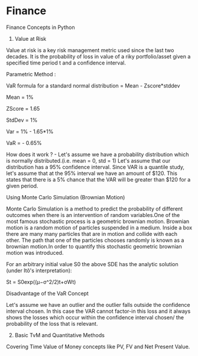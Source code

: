 # Finance
Finance Concepts in Python


1. Value at Risk 



Value at risk is a key risk management metric used since the last two decades. 
It is the probability of loss in value of a riky portfolio/asset given a specified time period t and a confidence interval.

Parametric Method :

VaR formula for a standard normal distribution  = Mean - Zscore*stddev

Mean = 1%

ZScore = 1.65

StdDev = 1%

Var = 1% - 1.65*1%

VaR = - 0.65%

How does it work ? - Let's assume we have a probability distribution which is normally distributed.(i.e. mean = 0, std = 1)
Let's assume that our distribution has a 95% confidence interval. Since VAR is a quantile study, let's assume that at the 95% interval we have an amount of $120.
This states that there is a 5% chance that the VAR will be greater than $120 for a given period. 

Using Monte Carlo Simulation (Brownian Motion)

Monte Carlo Simulation is a method to predict the probability of different outcomes when there is an intervention of random variables.One of the most famous stochastic process is a geometric brownian motion. Brownian motion is a random motion of particles suspended in a medium. Inside a box there are many many particles that are in motion and collide with each other. The path that one of the particles chooses randomly is known as a brownian motion.In order to quantify this stochastic geometric brownian motion was introduced.

For an arbitrary initial value S0 the above SDE has the analytic solution (under Itô's interpretation):

St = S0exp((μ−σ^2/2)t+σWt)


Disadvantage of the VaR Concept

Let's assume we have an outlier and the outlier falls outside the confidence interval chosen. In this case the VAR cannot factor-in this loss and it always shows the losses which occur within the confidence interval chosen/ the probability of the loss that is relevant. 

2. Basic TvM and Quantitative Methods

Covering Time Value of Money concepts like PV, FV and Net Present Value.
